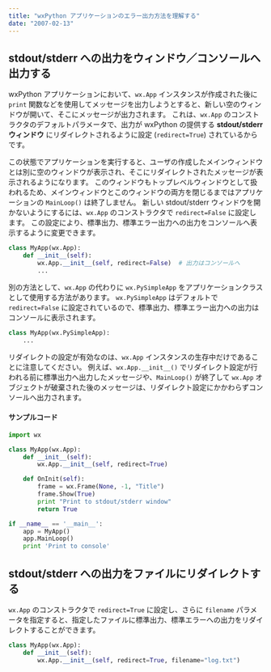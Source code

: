 ```yaml
---
title: "wxPython アプリケーションのエラー出力方法を理解する"
date: "2007-02-13"
---
```


stdout/stderr への出力をウィンドウ／コンソールへ出力する
----

wxPython アプリケーションにおいて、`wx.App` インスタンスが作成された後に `print` 関数などを使用してメッセージを出力しようとすると、新しい空のウィンドウが開いて、そこにメッセージが出力されます。
これは、`wx.App` のコンストラクタのデフォルトパラメータで、出力が wxPython の提供する **stdout/stderr ウィンドウ** にリダイレクトされるように設定 (`redirect=True`) されているからです。

この状態でアプリケーションを実行すると、ユーザの作成したメインウィンドウとは別に空のウィンドウが表示され、そこにリダイレクトされたメッセージが表示されるようになります。
このウィンドウもトップレベルウィンドウとして扱われるため、メインウィンドウとこのウィンドウの両方を閉じるまではアプリケーションの `MainLoop()` は終了しません。
新しい stdout/stderr ウィンドウを開かないようにするには、`wx.App` のコンストラクタで `redirect=False` に設定します。
この設定により、標準出力、標準エラー出力への出力をコンソールへ表示するように変更できます。

~~~ python
class MyApp(wx.App):
    def __init__(self):
        wx.App.__init__(self, redirect=False)  # 出力はコンソールへ
        ...
~~~

別の方法として、`wx.App` の代わりに `wx.PySimpleApp` をアプリケーションクラスとして使用する方法があります。
`wx.PySimpleApp` はデフォルトで `redirect=False` に設定されているので、標準出力、標準エラー出力への出力はコンソールに表示されます。

~~~ python
class MyApp(wx.PySimpleApp):
    ...
~~~

リダイレクトの設定が有効なのは、`wx.App` インスタンスの生存中だけであることに注意してください。
例えば、`wx.App.__init__()` でリダイレクト設定が行われる前に標準出力へ出力したメッセージや、`MainLoop()` が終了して `wx.App` オブジェクトが破棄された後のメッセージは、リダイレクト設定にかかわらずコンソールへ出力されます。

#### サンプルコード

~~~ python
import wx

class MyApp(wx.App):
    def __init__(self):
        wx.App.__init__(self, redirect=True)

    def OnInit(self):
        frame = wx.Frame(None, -1, "Title")
        frame.Show(True)
        print "Print to stdout/stderr window"
        return True

if __name__ == '__main__':
    app = MyApp()
    app.MainLoop()
    print 'Print to console'
~~~


stdout/stderr への出力をファイルにリダイレクトする
----

`wx.App` のコンストラクタで `redirect=True` に設定し、さらに `filename` パラメータを指定すると、指定したファイルに標準出力、標準エラーへの出力をリダイレクトすることができます。

~~~ python
class MyApp(wx.App):
    def __init__(self):
        wx.App.__init__(self, redirect=True, filename="log.txt")
~~~

